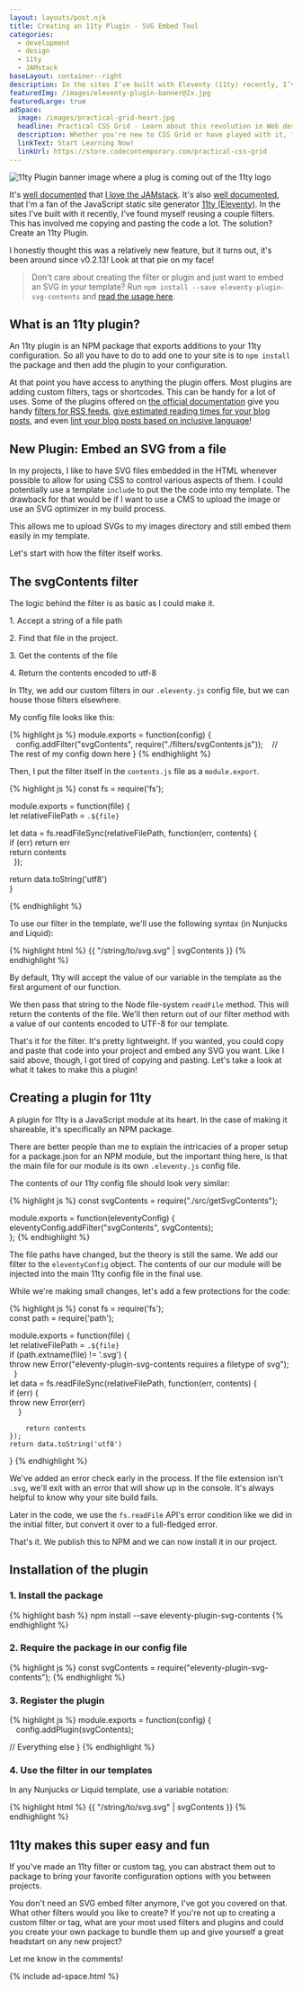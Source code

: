 ```yaml
---
layout: layouts/post.njk
title: Creating an 11ty Plugin - SVG Embed Tool
categories:
  - development
  - design
  - 11ty
  - JAMstack
baseLayout: container--right
description: In the sites I’ve built with Eleventy (11ty) recently, I’ve found myself reusing a couple filters. This has involved me copying and pasting the code a lot. The solution? Create an 11ty Plugin.
featuredImg: /images/eleventy-plugin-banner@2x.jpg
featuredLarge: true
adSpace: 
  image: /images/practical-grid-heart.jpg
  headline: Practical CSS Grid - Learn about this revolution in Web design!
  description: Whether you're new to CSS Grid or have played with it, finding practical examples of this new layout mechanism is the best way to learn its power. Sign up below for two hours of practical grid knowledge just for you!
  linkText: Start Learning Now!
  linkUrl: https://store.codecontemporary.com/practical-css-grid
---
```


![11ty Plugin banner image where a plug is coming out of the 11ty logo](/images/eleventy-plugin-banner@2x.jpg)

It's [well documented](/blog/2019/06/10/routing-contact-form-submissions-to-different-addresses-with-netlify-zapier-and-sendgrid/) that [I love the JAMstack](/blog/2019/04/26/client-work-and-the-jamstack/). It's also [well documented](/blog/2019/05/31/create-11ty-theme-from-static-html-template/), that I'm a fan of the JavaScript static site generator [11ty (Eleventy)](https://11ty.io). In the sites I've built with it recently, I've found myself reusing a couple filters. This has involved me copying and pasting the code a lot. The solution? Create an 11ty Plugin.

I honestly thought this was a relatively new feature, but it turns out, it's been around since v0.2.13! Look at that pie on my face!

> Don't care about creating the filter or plugin and just want to embed an SVG in your template? Run `npm install --save eleventy-plugin-svg-contents` and [read the usage here](https://www.npmjs.com/package/eleventy-plugin-svg-contents).

## What is an 11ty plugin?

An 11ty plugin is an NPM package that exports additions to your 11ty configuration. So all you have to do to add one to your site is to `npm install` the package and then add the plugin to your configuration. 

At that point you have access to anything the plugin offers. Most plugins are adding custom filters, tags or shortcodes. This can be handy for a lot of uses. Some of the plugins offered on [the official documentation](https://www.11ty.io/docs/plugins/) give you handy [filters for RSS feeds](https://www.npmjs.com/package/@11ty/eleventy-plugin-rss), [give estimated reading times for your blog posts](https://www.npmjs.com/package/eleventy-plugin-reading-time), and even [lint your blog posts based on inclusive language](https://www.npmjs.com/package/@11ty/eleventy-plugin-inclusive-language)!

## New Plugin: Embed an SVG from a file

In my projects, I like to have SVG files embedded in the HTML whenever possible to allow for using CSS to control various aspects of them. I could potentially use a template `include` to put the the code into my template. The drawback for that would be if I want to use a CMS to upload the image or use an SVG optimizer in my build process.

This allows me to upload SVGs to my images directory and still embed them easily in my template.

Let's start with how the filter itself works.

## The svgContents filter

The logic behind the filter is as basic as I could make it.

1\. Accept a string of a file path

2\. Find that file in the project.

3\. Get the contents of the file

4\. Return the contents encoded to utf-8

In 11ty, we add our custom filters in our `.eleventy.js` config file, but we can house those filters elsewhere.

My config file looks like this:

{% highlight js %}
module.exports = function(config) {  
   config.addFilter("svgContents", require("./filters/svgContents.js"));
   // The rest of my config down here
}
{% endhighlight %}

Then, I put the filter itself in the `contents.js` file as a `module.export`.

{% highlight js %}
const fs = require('fs');  

module.exports = function(file) {  
  let relativeFilePath = `.${file}`  

  let data = fs.readFileSync(relativeFilePath, function(err, contents) {  
    if (err) return err  
    return contents  
  });

  return data.toString('utf8')  
}

{% endhighlight %}

To use our filter in the template, we'll use the following syntax (in Nunjucks and Liquid): 

{% highlight html %}
{{ "/string/to/svg.svg" | svgContents }}
{% endhighlight %}

By default, 11ty will accept the value of our variable in the template as the first argument of our function.

We then pass that string to the Node file-system `readFile` method. This will return the contents of the file. We'll then return out of our filter method with a value of our contents encoded to UTF-8 for our template.

That's it for the filter. It's pretty lightweight. If you wanted, you could copy and paste that code into your project and embed any SVG you want. Like I said above, though, I got tired of copying and pasting. Let's take a look at what it takes to make this a plugin!

## Creating a plugin for 11ty

A plugin for 11ty is a JavaScript module at its heart. In the case of making it shareable, it's specifically an NPM package.

There are better people than me to explain the intricacies of a proper setup for a package.json for an NPM module, but the important thing here, is that the main file for our module is its own `.eleventy.js` config file.

The contents of our 11ty config file should look very similar:

{% highlight js %}
const svgContents = require("./src/getSvgContents");  

module.exports = function(eleventyConfig) {  
    eleventyConfig.addFilter("svgContents", svgContents);  
};
{% endhighlight %}

The file paths have changed, but the theory is still the same. We add our filter to the `eleventyConfig` object. The contents of our our module will be injected into the main 11ty config file in the final use.

While we're making small changes, let's add a few protections for the code: 

{% highlight js %}
const fs = require('fs');  
const path = require('path');  

module.exports = function(file) {  
    let relativeFilePath = `.${file}`  
    if (path.extname(file) != '.svg') {  
        throw new Error("eleventy-plugin-svg-contents requires a filetype of svg");  
    }  
    let data = fs.readFileSync(relativeFilePath, function(err, contents) {    
        if (err) {  
            throw new Error(err)  
        }  
        
        return contents  
    });  
    return data.toString('utf8')  
}
{% endhighlight %}

We've added an error check early in the process. If the file extension isn't `.svg`, we'll exit with an error that will show up in the console. It's always helpful to know why your site build fails. 

Later in the code, we use the `fs.readFile` API's error condition like we did in the initial filter, but convert it over to a full-fledged error.

That's it. We publish this to NPM and we can now install it in our project.

## Installation of the plugin

### 1\. Install the package

{% highlight bash %}
npm install --save eleventy-plugin-svg-contents
{% endhighlight %}

### 2\. Require the package in our config file

{% highlight js %}
const svgContents = require("eleventy-plugin-svg-contents");
{% endhighlight %}

### 3\. Register the plugin

{% highlight js %}
module.exports = function(config) {  
   config.addPlugin(svgContents);  

// Everything else
}
{% endhighlight %}

### 4\. Use the filter in our templates

In any Nunjucks or Liquid template, use a variable notation: 

{% highlight html %}
{{ "/string/to/svg.svg" | svgContents }}
{% endhighlight %}
## 11ty makes this super easy and fun

If you've made an 11ty filter or custom tag, you can abstract them out to package to bring your favorite configuration options with you between projects.

You don't need an SVG embed filter anymore, I've got you covered on that. What other filters would you like to create? If you're not up to creating a custom filter or tag, what are your most used filters and plugins and could you create your own package to bundle them up and give yourself a great headstart on any new project?

Let me know in the comments!

{% include ad-space.html %}
